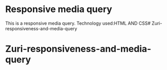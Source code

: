 # Responsive media query
This is a responsive media query.
Technology used:HTML AND CSS# Zuri-responsiveness-and-media-query
# Zuri-responsiveness-and-media-query
